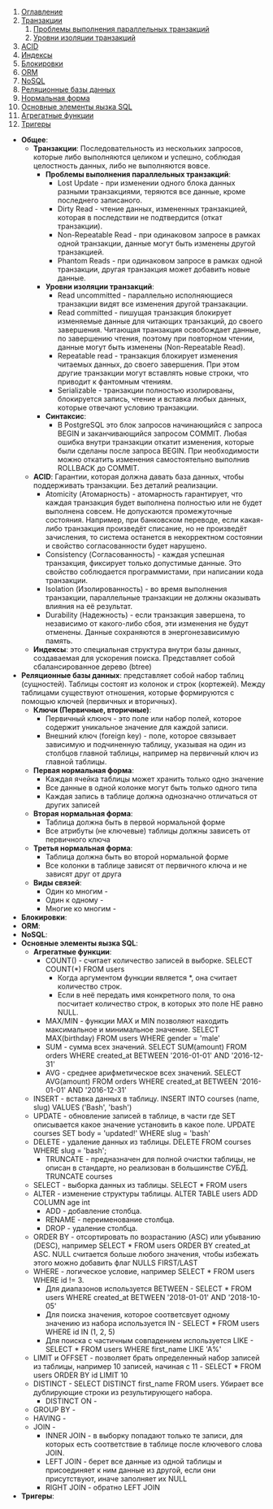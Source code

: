 1. [Оглавление](README.md)
1. [Транзакции](#1)
    1. [Проблемы выполнения параллельных транзакций](#7)
    1. [Уровни изоляции транзакций](#3)
1. [ACID](#2)
1. [Индексы](#4)
1. [Блокировки](#5)
1. [ORM](#6)
1. [NoSQL](#8)
1. [Реляционные базы данных](#9)
1. [Нормальная форма](#10)
1. [Основные элементы яызка SQL](#11)
1. [Агрегатные функции](#12)
1. [Тригеры](#13)
* **Общее**: <a name="1"></a>
    * **Транзакции**: <a name="1"></a> Последовательность из нескольких запросов, которые либо выполняются целиком и успешно, соблюдая целостность данных, либо не выполняются вовсе.
        * **Проблемы выполнения параллельных транзакций**: <a name="7"></a>
            * Lost Update - при изменении одного блока данных разными транзакциями, теряются все данные, кроме последнего записаного.
            * Dirty Read - чтение данных, измененных транзакцией, которая в последствии не подтвердится (откат транзакции).
            * Non-Repeatable Read - при одинаковом запросе в рамках одной транзакции, данные могут быть изменены другой транзакцией.
            * Phantom Reads - при одинаковом запросе в рамках одной транзакции, другая транзакция может добавить новые данные.
        * **Уровни изоляции транзакций**: <a name="3"></a>
            * Read uncommitted - параллельно исполняющиеся транзакции видят все изменения другой транзакации. 
            * Read committed - пишущая транзакция блокирует изменяемые данные для читающих транзакций, до своего завершения. Читающая транзакция освобождает данные, по завершению чтения, поэтому при повторном чтении, данные могут быть изменены (Non-Repeatable Read).
            * Repeatable read - транзакция блокирует изменения читаемых данных, до своего завершения. При этом другие транзакции могут вставлять новые строки, что приводит к фантомным чтениям.
            * Serializable - транзакции полностью изолированы, блокируется запись, чтение и вставка любых данных, которые отвечают условию транзакции.
        * **Синтаксис**: <a name="7"></a>
            * В PostgreSQL это блок запросов начинающийся с запроса BEGIN и заканчивающийся запросом COMMIT. Любая ошибка внутри транзакции откатит изменения, которые были сделаны после запроса BEGIN. При необходимости можно откатить изменения самостоятельно выполнив ROLLBACK до COMMIT.
    * **ACID**: <a name="2"></a> Гарантии, которая должна давать база данных, чтобы поддерживать транзакции. Без деталий реализации.
        * Atomicity (Атомарность) - атомарность гарантирует, что каждая транзакция будет выполнена полностью или не будет выполнена совсем. Не допускаются промежуточные состояния. Например, при банковском переводе, если какая-либо транзакция произведёт списание, но не произведёт зачисления, то система останется в некорректном состоянии и свойство согласованности будет нарушено.
        * Consistency (Согласованность) - каждая успешная транзакция, фиксирует только допустимые данные. Это свойство соблюдается программистами, при написании кода транзакции. 
        * Isolation (Изолированность) - во время выполнения транзакции, параллельные транзакции не должны оказывать влияния на её результат.
        * Durability (Надежность) - если транзакция завершена, то независимо от какого-либо сбоя, эти изменения не будут отменены. Данные сохраняются в энергонезависимую память.
    * **Индексы**: <a name="4"></a> это специальная структура внутри базы данных, создаваемая для ускорения поиска. Представляет собой сбалансированное дерево (btree)
* **Реляционные базы данных**: <a name="9"></a> представляет собой набор таблиц (сущностей). Таблицы состоят из колонок и строк (кортежей). Между таблицами существуют отношения, которые формируются с помощью ключей (первичных и вторичных).
    * **Ключи (Первичные, вторичные)**: <a name="10"></a>
        * Первичный клююч - это поле или набор полей, которое содержит уникальное значение для каждой записи.
        * Внешний ключ (foreign key) - поле, которое связывает зависимую и подчиненную таблицу, указывая на один из столбцов главной таблицы, например на первичный ключ из главной таблицы. 
    * **Первая нормальная форма**: <a name="10"></a>
        * Каждая ячейка таблицы может хранить только одно значение
        * Все данные в одной колонке могут быть только одного типа
        * Каждая запись в таблице должна однозначно отличаться от других записей
    * **Вторая нормальная форма**: <a name="10"></a>
        * Таблица должна быть в первой нормальной форме
        * Все атрибуты (не ключевые) таблицы должны зависеть от первичного ключа
    * **Третья нормальная форма**: <a name="10"></a>
        * Таблица должна быть во второй нормальной форме
        * Все колонки в таблице зависят от первичного ключа и не зависят друг от друга
    * **Виды связей**: <a name="10"></a>
        * Один ко многим -
        * Один к одному - 
        * Многие ко многим -
* **Блокировки**: <a name="5"></a>
* **ORM**: <a name="6"></a>
* **NoSQL**: <a name="8"></a> 
* **Основные элементы яызка SQL**: <a name="11"></a>
    * **Агрегатные функции**: <a name="8"></a>
        * COUNT() - считает количество записей в выборке. SELECT COUNT(*) FROM users
            * Когда аргументом функции является *, она считает количество строк.
            * Если в неё передать имя конкретного поля, то она посчитает количество строк, в которых это поле НЕ равно NULL.
        * MAX/MIN - функции MAX и MIN позволяют находить максимальное и минимальное значение. SELECT MAX(birthday) FROM users WHERE gender = 'male'
        * SUM - сумма всех значений. SELECT SUM(amount) FROM orders WHERE created_at BETWEEN '2016-01-01' AND '2016-12-31'
        * AVG - среднее арифметическое всех значений. SELECT AVG(amount) FROM orders WHERE created_at BETWEEN '2016-01-01' AND '2016-12-31'
    * INSERT - вставка данных в таблицу. INSERT INTO courses (name, slug) VALUES ('Bash', 'bash')
    * UPDATE - обновление записей в таблице, в части где SET описывается какое значение установить в какое поле. UPDATE courses SET body = 'updated!' WHERE slug = 'bash'
    * DELETE - удаление данных из таблицы. DELETE FROM courses WHERE slug = 'bash';
        * TRUNCATE - предназначен для полной очистки таблицы, не описан в стандарте, но реализован в большинстве СУБД. TRUNCATE courses
    * SELECT - выборка данных из таблицы. SELECT * FROM users
    * ALTER - изменение структуры таблицы. ALTER TABLE users ADD COLUMN age int
        * ADD - добавление столбца.
        * RENAME - переименование столбца.
        * DROP - удаление столбца.
    * ORDER BY - отсортировать по возрастанию (ASC) или убыванию (DESC), например SELECT * FROM users ORDER BY created_at ASC. NULL считается больше любого значения, чтобы избежать этого можно добавить флаг NULLS FIRST/LAST
    * WHERE - логическое условие, например SELECT * FROM users WHERE id != 3. 
        * Для диапазонов используется BETWEEN - SELECT * FROM users WHERE created_at BETWEEN '2018-01-01' AND '2018-10-05'
        * Для поиска значения, которое соответсвует одному значению из набора используется IN - SELECT * FROM users WHERE id IN (1, 2, 5)
        * Для поиска с частичным совпадением используется LIKE - SELECT * FROM users WHERE first_name LIKE 'A%'
    * LIMIT и OFFSET - позволяет брать определенный набор записей из таблицы, например 10 записей, начиная с 11 - SELECT * FROM users ORDER BY id LIMIT 10
    * DISTINCT - SELECT DISTINCT first_name FROM users. Убирает все дублирующие строки из результирующего набора.
        * DISTINCT ON -
    * GROUP BY - 
    * HAVING - 
    * JOIN - 
        * INNER JOIN - в выборку попадают только те записи, для которых есть соответствие в таблице после ключевого слова JOIN.
        * LEFT JOIN - берет все данные из одной таблицы и присоединяет к ним данные из другой, если они присутствуют, иначе заполняет их NULL
        * RIGHT JOIN - обратно LEFT JOIN
* **Тригеры**: <a name="13"></a>